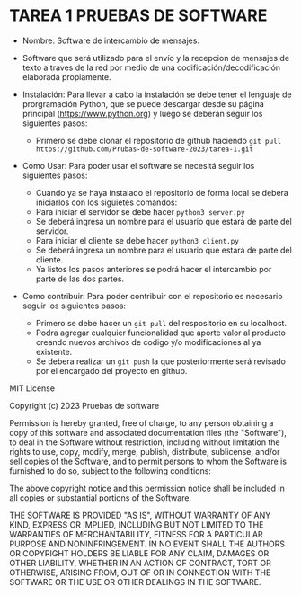 # TAREA 1 PRUEBAS DE SOFTWARE
- Nombre: Software de intercambio de mensajes.
- Software que será utilizado para el envío y la recepcion de mensajes de texto a traves de la red por medio de una codificación/decodificación elaborada propiamente.
- Instalación:
    Para llevar a cabo la instalación se debe tener el lenguaje de prorgramación Python, que se puede descargar desde su página principal (https://www.python.org) y luego se deberán seguir los siguientes pasos:
    - Primero se debe clonar el repositorio de github haciendo `git pull https://github.com/Prubas-de-software-2023/tarea-1.git`

- Como Usar:
    Para poder usar el software se necesitá seguir los siguientes pasos:
    - Cuando ya se haya instalado el repositorio de forma local se debera iniciarlos con los siguietes comandos:
    - Para iniciar el servidor se debe hacer ``` python3 server.py ```
    - Se deberá ingresa un nombre para el usuario que estará de parte del servidor.
    - Para iniciar el cliente se debe hacer ``` python3 client.py ```
    - Se deberá ingresa un nombre para el usuario que estará de parte del cliente.
    - Ya listos los pasos anteriores se podrá hacer el intercambio por parte de las dos partes.
- Como contribuir: Para poder contribuir con el repositorio es necesario seguir los siguientes pasos:
    - Primero se debe hacer un `git pull` del respositorio en su localhost.
    - Podra agregar cualquier funcionalidad que aporte valor al producto creando nuevos archivos de codigo y/o modificaciones al ya existente.
    - Se debera realizar un `git push` la que posteriormente será revisado por el encargado del proyecto en github.

MIT License

Copyright (c) 2023 Pruebas de software

Permission is hereby granted, free of charge, to any person obtaining a copy
of this software and associated documentation files (the "Software"), to deal
in the Software without restriction, including without limitation the rights
to use, copy, modify, merge, publish, distribute, sublicense, and/or sell
copies of the Software, and to permit persons to whom the Software is
furnished to do so, subject to the following conditions:

The above copyright notice and this permission notice shall be included in all
copies or substantial portions of the Software.

THE SOFTWARE IS PROVIDED "AS IS", WITHOUT WARRANTY OF ANY KIND, EXPRESS OR
IMPLIED, INCLUDING BUT NOT LIMITED TO THE WARRANTIES OF MERCHANTABILITY,
FITNESS FOR A PARTICULAR PURPOSE AND NONINFRINGEMENT. IN NO EVENT SHALL THE
AUTHORS OR COPYRIGHT HOLDERS BE LIABLE FOR ANY CLAIM, DAMAGES OR OTHER
LIABILITY, WHETHER IN AN ACTION OF CONTRACT, TORT OR OTHERWISE, ARISING FROM,
OUT OF OR IN CONNECTION WITH THE SOFTWARE OR THE USE OR OTHER DEALINGS IN THE
SOFTWARE.